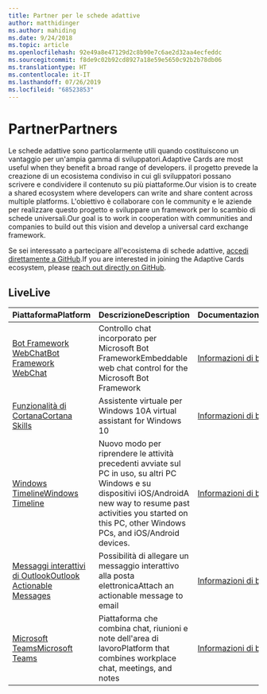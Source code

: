 ```yaml
---
title: Partner per le schede adattive
author: matthidinger
ms.author: mahiding
ms.date: 9/24/2018
ms.topic: article
ms.openlocfilehash: 92e49a8e47129d2c8b90e7c6ae2d32aa4ecfeddc
ms.sourcegitcommit: f8de9c02b92cd8927a18e59e5650c92b2b78db06
ms.translationtype: HT
ms.contentlocale: it-IT
ms.lasthandoff: 07/26/2019
ms.locfileid: "68523853"
---
```

# <a name="partners"></a><span data-ttu-id="b0b8e-102">Partner</span><span class="sxs-lookup"><span data-stu-id="b0b8e-102">Partners</span></span> 

<span data-ttu-id="b0b8e-103">Le schede adattive sono particolarmente utili quando costituiscono un vantaggio per un'ampia gamma di sviluppatori.</span><span class="sxs-lookup"><span data-stu-id="b0b8e-103">Adaptive Cards are most useful when they benefit a broad range of developers.</span></span> <span data-ttu-id="b0b8e-104">il progetto prevede la creazione di un ecosistema condiviso in cui gli sviluppatori possano scrivere e condividere il contenuto su più piattaforme.</span><span class="sxs-lookup"><span data-stu-id="b0b8e-104">Our vision is to create a shared ecosystem where developers can write and share content across multiple platforms.</span></span> <span data-ttu-id="b0b8e-105">L'obiettivo è collaborare con le community e le aziende per realizzare questo progetto e sviluppare un framework per lo scambio di schede universali.</span><span class="sxs-lookup"><span data-stu-id="b0b8e-105">Our goal is to work in cooperation with communities and companies to build out this vision and develop a universal card exchange framework.</span></span>

<span data-ttu-id="b0b8e-106">Se sei interessato a partecipare all'ecosistema di schede adattive, [accedi direttamente a GitHub](https://github.com/Microsoft/AdaptiveCards).</span><span class="sxs-lookup"><span data-stu-id="b0b8e-106">If you are interested in joining the Adaptive Cards ecosystem, please [reach out directly on GitHub](https://github.com/Microsoft/AdaptiveCards).</span></span>

## <a name="live"></a><span data-ttu-id="b0b8e-107">Live</span><span class="sxs-lookup"><span data-stu-id="b0b8e-107">Live</span></span>

<span data-ttu-id="b0b8e-108">Piattaforma</span><span class="sxs-lookup"><span data-stu-id="b0b8e-108">Platform</span></span> | <span data-ttu-id="b0b8e-109">Descrizione</span><span class="sxs-lookup"><span data-stu-id="b0b8e-109">Description</span></span> | <span data-ttu-id="b0b8e-110">Documentazione</span><span class="sxs-lookup"><span data-stu-id="b0b8e-110">Documentation</span></span> | <span data-ttu-id="b0b8e-111">Versione</span><span class="sxs-lookup"><span data-stu-id="b0b8e-111">Version</span></span>
---------|-------------|---------------|---------
[<span data-ttu-id="b0b8e-112">Bot Framework WebChat</span><span class="sxs-lookup"><span data-stu-id="b0b8e-112">Bot Framework WebChat</span></span>](https://github.com/Microsoft/BotFramework-WebChat)  | <span data-ttu-id="b0b8e-113">Controllo chat incorporato per Microsoft Bot Framework</span><span class="sxs-lookup"><span data-stu-id="b0b8e-113">Embeddable web chat control for the Microsoft Bot Framework</span></span> | [<span data-ttu-id="b0b8e-114">Informazioni di base</span><span class="sxs-lookup"><span data-stu-id="b0b8e-114">Get Started</span></span>](https://docs.microsoft.com/en-us/adaptive-cards/get-started/bots) | <span data-ttu-id="b0b8e-115">1.2 (Web Chat 4.5)</span><span class="sxs-lookup"><span data-stu-id="b0b8e-115">1.2 (Web Chat 4.5)</span></span>
[<span data-ttu-id="b0b8e-116">Funzionalità di Cortana</span><span class="sxs-lookup"><span data-stu-id="b0b8e-116">Cortana Skills</span></span>](https://docs.microsoft.com/en-us/cortana/skills/adaptive-cards) | <span data-ttu-id="b0b8e-117">Assistente virtuale per Windows 10</span><span class="sxs-lookup"><span data-stu-id="b0b8e-117">A virtual assistant for Windows 10</span></span> | [<span data-ttu-id="b0b8e-118">Informazioni di base</span><span class="sxs-lookup"><span data-stu-id="b0b8e-118">Get Started</span></span>](https://docs.microsoft.com/en-us/adaptive-cards/get-started/bots) | <span data-ttu-id="b0b8e-119">1.0</span><span class="sxs-lookup"><span data-stu-id="b0b8e-119">1.0</span></span>
[<span data-ttu-id="b0b8e-120">Windows Timeline</span><span class="sxs-lookup"><span data-stu-id="b0b8e-120">Windows Timeline</span></span>](https://blogs.windows.com/windowsexperience/2017/12/19/announcing-windows-10-insider-preview-build-17063-pc/) | <span data-ttu-id="b0b8e-121">Nuovo modo per riprendere le attività precedenti avviate sul PC in uso, su altri PC Windows e su dispositivi iOS/Android</span><span class="sxs-lookup"><span data-stu-id="b0b8e-121">A new way to resume past activities you started on this PC, other Windows PCs, and iOS/Android devices.</span></span> | [<span data-ttu-id="b0b8e-122">Informazioni di base</span><span class="sxs-lookup"><span data-stu-id="b0b8e-122">Get Started</span></span>](https://docs.microsoft.com/en-us/adaptive-cards/get-started/windows) | <span data-ttu-id="b0b8e-123">1.0</span><span class="sxs-lookup"><span data-stu-id="b0b8e-123">1.0</span></span>
[<span data-ttu-id="b0b8e-124">Messaggi interattivi di Outlook</span><span class="sxs-lookup"><span data-stu-id="b0b8e-124">Outlook Actionable Messages</span></span>](https://docs.microsoft.com/en-us/outlook/actionable-messages/)  | <span data-ttu-id="b0b8e-125">Possibilità di allegare un messaggio interattivo alla posta elettronica</span><span class="sxs-lookup"><span data-stu-id="b0b8e-125">Attach an actionable message to email</span></span> | [<span data-ttu-id="b0b8e-126">Informazioni di base</span><span class="sxs-lookup"><span data-stu-id="b0b8e-126">Get Started</span></span>](https://docs.microsoft.com/en-us/outlook/actionable-messages/) | <span data-ttu-id="b0b8e-127">1.0</span><span class="sxs-lookup"><span data-stu-id="b0b8e-127">1.0</span></span>
[<span data-ttu-id="b0b8e-128">Microsoft Teams</span><span class="sxs-lookup"><span data-stu-id="b0b8e-128">Microsoft Teams</span></span>](https://products.office.com/en-US/microsoft-teams/group-chat-software) | <span data-ttu-id="b0b8e-129">Piattaforma che combina chat, riunioni e note dell'area di lavoro</span><span class="sxs-lookup"><span data-stu-id="b0b8e-129">Platform that combines workplace chat, meetings, and notes</span></span> | [<span data-ttu-id="b0b8e-130">Informazioni di base</span><span class="sxs-lookup"><span data-stu-id="b0b8e-130">Get Started</span></span>](https://docs.microsoft.com/en-us/microsoftteams/platform/concepts/cards/cards-reference#adaptive-card) | <span data-ttu-id="b0b8e-131">1.0</span><span class="sxs-lookup"><span data-stu-id="b0b8e-131">1.0</span></span>
